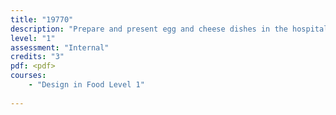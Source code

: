 ```yaml
---
title: "19770"
description: "Prepare and present egg and cheese dishes in the hospitality industry"
level: "1"
assessment: "Internal"
credits: "3"
pdf: <pdf>
courses:
    - "Design in Food Level 1"
    
---
```

